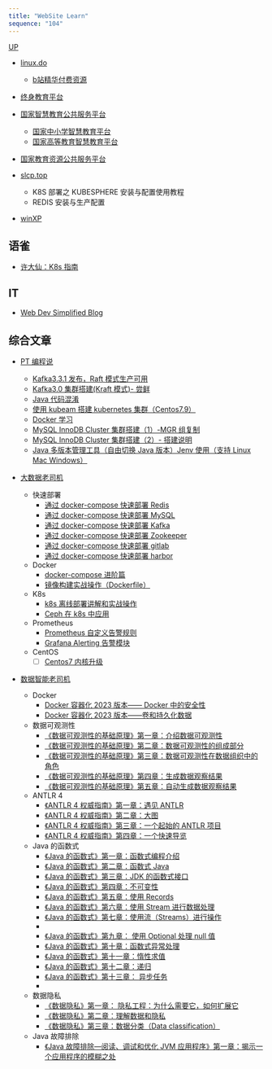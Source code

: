 ```yaml
---
title: "WebSite Learn"
sequence: "104"
---
```


[UP](/res/res-index.html)

- [linux.do](https://linux.do/)
    - [b站精华付费资源](https://linux.do/t/topic/366595)

- [终身教育平台](https://le.ouchn.cn/)
- [国家智慧教育公共服务平台](https://www.smartedu.cn/)
    - [国家中小学智慧教育平台](https://basic.smartedu.cn/)
    - [国家高等教育智慧教育平台](https://higher.smartedu.cn/)
- [国家教育资源公共服务平台](https://www.eduyun.cn/)

- [slcp.top](https://slcp.top/article)
    - K8S 部署之 KUBESPHERE 安装与配置使用教程
    - REDIS 安装与生产配置

- [winXP](https://github.com/ShizukuIchi/winXP)

## 语雀

- [许大仙：K8s 指南](https://www.yuque.com/fairy-era/yg511q/szg74m)



## IT

- [Web Dev Simplified Blog](https://blog.webdevsimplified.com/)

## 综合文章

- [PT 编程说](https://www.zhihu.com/people/xpp1109)
    - [Kafka3.3.1 发布，Raft 模式生产可用](https://zhuanlan.zhihu.com/p/579022967)
    - [Kafka3.0 集群搭建(Kraft 模式)- 尝鲜](https://zhuanlan.zhihu.com/p/448673264)
    - [Java 代码混淆](https://zhuanlan.zhihu.com/p/574137579)
    - [使用 kubeam 搭建 kubernetes 集群（Centos7.9）](https://zhuanlan.zhihu.com/p/455850699)
    - [Docker 学习](https://zhuanlan.zhihu.com/p/454039539)
    - [MySQL InnoDB Cluster 集群搭建（1）-MGR 组复制](https://zhuanlan.zhihu.com/p/446234675)
    - [MySQL InnoDB Cluster 集群搭建（2）- 搭建说明](https://zhuanlan.zhihu.com/p/446558641)
    - [Java 多版本管理工具（自由切换 Java 版本）Jenv 使用（支持 Linux Mac Windows）](https://zhuanlan.zhihu.com/p/416897637)

- [大数据老司机](https://juejin.cn/user/2731623390649704/posts)
    - 快速部署
        - [通过 docker-compose 快速部署 Redis](https://juejin.cn/post/7236357619982696503)
        - [通过 docker-compose 快速部署 MySQL](https://juejin.cn/post/7238570834343264315)
        - [通过 docker-compose 快速部署 Kafka](https://juejin.cn/post/7235433635700899900)
        - [通过 docker-compose 快速部署 Zookeeper](https://juejin.cn/post/7235091963313569853)
        - [通过 docker-compose 快速部署 gitlab](https://juejin.cn/post/7223339726140407866)
        - [通过 docker-compose 快速部署 harbor](https://juejin.cn/post/7223027325037789241)
    - Docker
        - [docker-compose 进阶篇](https://juejin.cn/post/7214105434767179832)
        - [镜像构建实战操作（Dockerfile）](https://juejin.cn/post/7139001866142089223)
    - K8s
        - [k8s 离线部署讲解和实战操作](https://juejin.cn/post/7204121228017631293)
        - [Ceph 在 k8s 中应用](https://juejin.cn/post/7185832913009639485)
    - Prometheus
        - [Prometheus 自定义告警规则](https://juejin.cn/post/7178062995447087162)
        - [Grafana Alerting 告警模块](https://juejin.cn/post/7180721740169871421)
    - CentOS
        - [ ] [Centos7 内核升级](https://juejin.cn/post/7173248647701184526)

- [数据智能老司机](https://juejin.cn/user/430664289626439/posts)
    - Docker
        - [Docker 容器化 2023 版本—— Docker 中的安全性](https://juejin.cn/post/7284630352789733416)
        - [Docker 容器化 2023 版本——卷和持久化数据](https://juejin.cn/post/7284468618020438031)
    - 数据可观测性
        - [《数据可观测性的基础原理》第一章：介绍数据可观测性](https://juejin.cn/post/7275150382253899839)
        - [《数据可观测性的基础原理》第二章：数据可观测性的组成部分](https://juejin.cn/post/7275156750689353769)
        - [《数据可观测性的基础原理》第三章：数据可观测性在数据组织中的角色](https://juejin.cn/post/7275262319537078311)
        - [《数据可观测性的基础原理》第四章：生成数据观察结果](https://juejin.cn/post/7275551128840847401)
        - [《数据可观测性的基础原理》第五章：自动生成数据观察结果](https://juejin.cn/post/7275533367134175286)
    - ANTLR 4
        - [《ANTLR 4 权威指南》第一章：遇见 ANTLR](https://juejin.cn/post/7253710675180945467)
        - [《ANTLR 4 权威指南》第二章：大图](https://juejin.cn/post/7253744712409727033)
        - [《ANTLR 4 权威指南》第三章：一个起始的 ANTLR 项目](https://juejin.cn/post/7254005872149200954)
        - [《ANTLR 4 权威指南》第四章：一个快速导览](https://juejin.cn/post/7254066710369189948)
    - Java 的函数式
        - [《Java 的函数式》第一章：函数式编程介绍](https://juejin.cn/post/7236687156068483129)
        - [《Java 的函数式》第二章：函数式 Java](https://juejin.cn/post/7236719086049738789)
        - [《Java 的函数式》第三章：JDK 的函数式接口](https://juejin.cn/post/7236932516739858487)
        - [《Java 的函数式》第四章：不可变性](https://juejin.cn/post/7237324970555932729)
        - [《Java 的函数式》第五章：使用 Records](https://juejin.cn/post/7236935835630174269)
        - [《Java 的函数式》第六章：使用 Stream 进行数据处理](https://juejin.cn/post/7237441033491644471)
        - [《Java 的函数式》第七章：使用流（Streams）进行操作](https://juejin.cn/post/7245161310966267959)
        - []()
        - [《Java 的函数式》第九章： 使用 Optional 处理 null 值](https://juejin.cn/post/7245170503798505528)
        - [《Java 的函数式》第十章：函数式异常处理](https://juejin.cn/post/7244818685650747450)
        - [《Java 的函数式》第十一章：惰性求值](https://juejin.cn/post/7245143370983587898)
        - [《Java 的函数式》第十二章：递归](https://juejin.cn/post/7245145215798853691)
        - [《Java 的函数式》第十三章： 异步任务](https://juejin.cn/post/7247028435338428476)
        - []()
    - 数据隐私
        - [《数据隐私》第一章： 隐私工程：为什么需要它，如何扩展它](https://juejin.cn/post/7241058098973868069)
        - [《数据隐私》第二章：理解数据和隐私](https://juejin.cn/post/7241097487541846077)
        - [《数据隐私》第三章：数据分类（Data classification）](https://juejin.cn/post/7244820297278668857)
    - Java 故障排除
        - [《Java 故障排除—阅读、调试和优化 JVM 应用程序》第一章：揭示一个应用程序的模糊之处](https://juejin.cn/post/7236185280315506749)
